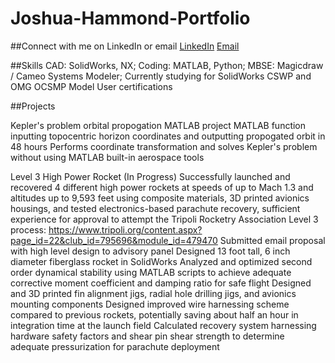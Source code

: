 # Joshua-Hammond-Portfolio
##Connect with me on LinkedIn or email
[LinkedIn](https://www.linkedin.com/in/joshua-hammond-gatech3825/)
[Email](mailto:jhammond45@gatech.edu)


##Skills
CAD: SolidWorks, NX;
Coding: MATLAB, Python;
MBSE: Magicdraw / Cameo Systems Modeler;
Currently studying for SolidWorks CSWP and OMG OCSMP Model User certifications


##Projects

Kepler's problem orbital propogation MATLAB project
  MATLAB function inputting topocentric horizon coordinates and outputting propogated orbit in 48 hours
  Performs coordinate transformation and solves Kepler's problem without using MATLAB built-in aerospace tools
  
Level 3 High Power Rocket (In Progress)
  Successfully launched and recovered 4 different high power rockets at speeds of up to Mach 1.3 and altitudes up to 9,593 feet using composite materials, 3D printed avionics housings, and tested electronics-based parachute recovery, sufficient experience for approval to attempt the Tripoli Rocketry Association Level 3 process: https://www.tripoli.org/content.aspx?page_id=22&club_id=795696&module_id=479470 
  Submitted email proposal with high level design to advisory panel
  Designed 13 foot tall, 6 inch diameter fiberglass rocket in SolidWorks
  Analyzed and optimized second order dynamical stability using MATLAB scripts to achieve adequate corrective moment coefficient and damping ratio for safe flight
  Designed and 3D printed fin alignment jigs, radial hole drilling jigs, and avionics mounting components
  Designed improved wire harnessing scheme compared to previous rockets, potentially saving about half an hour in integration time at the launch field
  Calculated recovery system harnessing hardware safety factors and shear pin shear strength to determine adequate pressurization for parachute deployment

  

